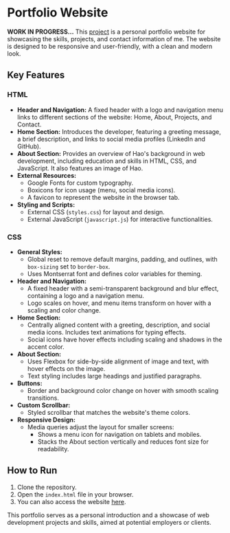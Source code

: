 # Portfolio Website
**WORK IN PROGRESS...**
This [project](https://notadev900.github.io/Portfolio/) is a personal portfolio website for showcasing the skills, projects, and contact information of me. The website is designed to be responsive and user-friendly, with a clean and modern look.

## Key Features

### HTML
- **Header and Navigation:** A fixed header with a logo and navigation menu links to different sections of the website: Home, About, Projects, and Contact.
- **Home Section:** Introduces the developer, featuring a greeting message, a brief description, and links to social media profiles (LinkedIn and GitHub).
- **About Section:** Provides an overview of Hao's background in web development, including education and skills in HTML, CSS, and JavaScript. It also features an image of Hao.
- **External Resources:**
  - Google Fonts for custom typography.
  - Boxicons for icon usage (menu, social media icons).
  - A favicon to represent the website in the browser tab.
- **Styling and Scripts:** 
  - External CSS (`styles.css`) for layout and design.
  - External JavaScript (`javascript.js`) for interactive functionalities.

### CSS
- **General Styles:**
  - Global reset to remove default margins, padding, and outlines, with `box-sizing` set to `border-box`.
  - Uses Montserrat font and defines color variables for theming.
- **Header and Navigation:**
  - A fixed header with a semi-transparent background and blur effect, containing a logo and a navigation menu.
  - Logo scales on hover, and menu items transform on hover with a scaling and color change.
- **Home Section:**
  - Centrally aligned content with a greeting, description, and social media icons. Includes text animations for typing effects.
  - Social icons have hover effects including scaling and shadows in the accent color.
- **About Section:**
  - Uses Flexbox for side-by-side alignment of image and text, with hover effects on the image.
  - Text styling includes large headings and justified paragraphs.
- **Buttons:**
  - Border and background color change on hover with smooth scaling transitions.
- **Custom Scrollbar:**
  - Styled scrollbar that matches the website's theme colors.
- **Responsive Design:**
  - Media queries adjust the layout for smaller screens:
    - Shows a menu icon for navigation on tablets and mobiles.
    - Stacks the About section vertically and reduces font size for readability.

## How to Run
1. Clone the repository.
2. Open the `index.html` file in your browser.
3. You can also access the website [here](https://notadev900.github.io/Portfolio/).

This portfolio serves as a personal introduction and a showcase of web development projects and skills, aimed at potential employers or clients.
